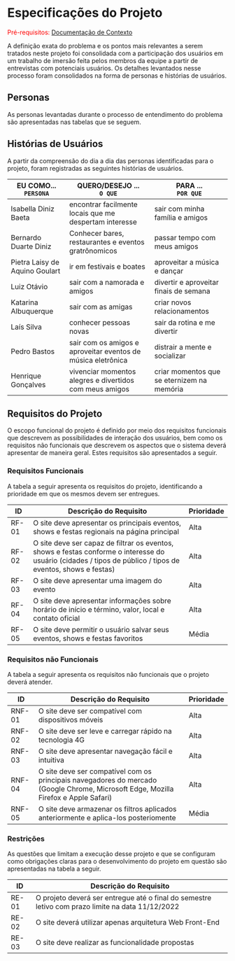 # Especificações do Projeto

<span style="color:red">Pré-requisitos: <a href="1-Documentação de Contexto.md"> Documentação de Contexto</a></span>

A definição exata do problema e os pontos mais relevantes a serem tratados neste projeto foi consolidada com a participação dos usuários em um trabalho de imersão feita pelos membros da equipe a partir de entrevistas com potenciais usuários. Os detalhes levantados nesse processo foram consolidados na forma de personas e histórias de usuários.

## Personas

As personas levantadas durante o processo de entendimento do problema são apresentadas nas tabelas que se seguem.

<IMAGEM>

## Histórias de Usuários

A partir da compreensão do dia a dia das personas identificadas para o projeto, foram registradas as seguintes histórias de usuários.

|EU COMO...<br>`PERSONA`|QUERO/DESEJO ...<br>`O QUE`|PARA ...<br>`POR QUE`|
|-|-|-|
|Isabella Diniz Baeta|encontrar facilmente locais que me despertam interesse|sair com minha família e amigos|
|Bernardo Duarte Diniz|Conhecer bares, restaurantes e eventos gratrônomicos|passar tempo com meus amigos|
|Pietra Laisy de Aquino Goulart|ir em festivais e boates|aproveitar a música e dançar|
|Luiz Otávio|sair com a namorada e amigos|divertir e aproveitar finais de semana|
|Katarina Albuquerque|sair com as amigas|criar novos relacionamentos|
|Laís Silva|conhecer pessoas novas|sair da rotina e me divertir|
|Pedro Bastos|sair com os amigos e aproveitar eventos de música eletrônica|distrair a mente e socializar|
|Henrique Gonçalves|vivenciar momentos alegres e divertidos com meus amigos|criar momentos que se eternizem na memória|

## Requisitos do Projeto

O escopo funcional do projeto é definido por meio dos requisitos funcionais que descrevem as possibilidades de interação dos usuários, bem como os requisitos não funcionais que descrevem os aspectos que o sistema deverá apresentar de maneira geral. Estes requisitos são apresentados a seguir.

### Requisitos Funcionais

A tabela a seguir apresenta os requisitos do projeto, identificando a prioridade em que os mesmos devem ser entregues.

|ID| Descrição do Requisito|Prioridade|
|-|-|-|
|RF-01|O site deve apresentar os principais eventos, shows e festas regionais na página principal|Alta|
|RF-02|O site deve ser capaz de filtrar os eventos, shows e festas conforme o interesse do usuário (cidades / tipos de público / tipos de eventos, shows e festas)|Alta|
|RF-03|O site deve apresentar uma imagem do evento|Alta|
|RF-04|O site deve apresentar informações sobre horário de início e término, valor, local e contato oficial|Alta|
|RF-05|O site deve permitir o usuário salvar seus eventos, shows e festas favoritos|Média|

### Requisitos não Funcionais

A tabela a seguir apresenta os requisitos não funcionais que o projeto deverá atender.

|ID| Descrição do Requisito|Prioridade|
|-|-|-|
|RNF-01|O site deve ser compatível com dispositivos móveis|Alta|
|RNF-02|O site deve ser leve e carregar rápido na tecnologia 4G|Alta|
|RNF-03|O site deve apresentar navegação fácil e intuitiva|Alta|
|RNF-04|O site deve ser compatível com os principais navegadores do mercado (Google Chrome, Microsoft Edge, Mozilla Firefox e Apple Safari)|Alta|
|RNF-05|O site deve armazenar os filtros aplicados anteriormente e aplica-los posteriomente|Média|

### Restrições

As questões que limitam a execução desse projeto e que se configuram como obrigações claras para o desenvolvimento do projeto em questão são apresentadas na tabela a seguir.

|ID| Descrição do Requisito|
|-|-|
|RE-01|O projeto deverá ser entregue até o final do semestre letivo com prazo limite na data 11/12/2022|
|RE-02|O site deverá utilizar apenas arquitetura Web Front-End|
|RE-03|O site deve realizar as funcionalidade propostas|

